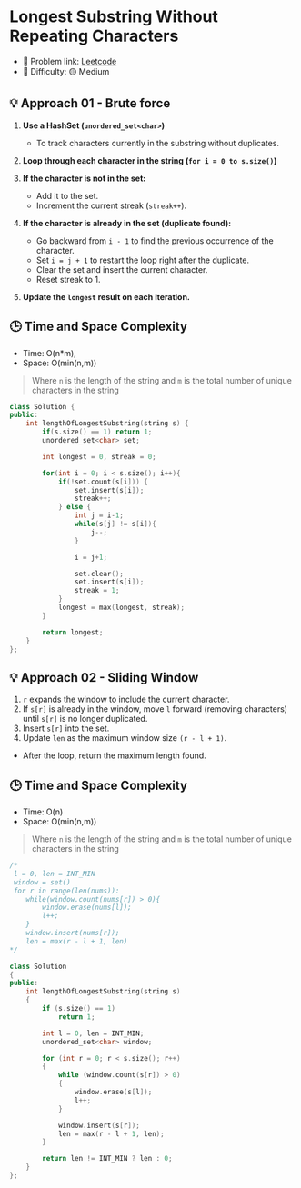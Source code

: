 # Longest Substring Without Repeating Characters

- 🧩 Problem link: [Leetcode](https://leetcode.com/problems/longest-substring-without-repeating-characters)
- 🚦 Difficulty: 🟡 Medium

## 💡 Approach 01 - Brute force

1. **Use a HashSet (`unordered_set<char>`)**

   - To track characters currently in the substring without duplicates.

2. **Loop through each character in the string (`for i = 0 to s.size()`)**

3. **If the character is not in the set:**

   - Add it to the set.
   - Increment the current streak (`streak++`).

4. **If the character is already in the set (duplicate found):**

   - Go backward from `i - 1` to find the previous occurrence of the character.
   - Set `i = j + 1` to restart the loop right after the duplicate.
   - Clear the set and insert the current character.
   - Reset streak to 1.

5. **Update the `longest` result on each iteration.**

## 🕒 Time and Space Complexity

- Time: O(n\*m),
- Space: O(min(n,m))

> Where `n` is the length of the string and `m` is the total number of unique characters in the string

```cpp
class Solution {
public:
    int lengthOfLongestSubstring(string s) {
        if(s.size() == 1) return 1;
        unordered_set<char> set;

        int longest = 0, streak = 0;

        for(int i = 0; i < s.size(); i++){
            if(!set.count(s[i])) {
                set.insert(s[i]);
                streak++;
            } else {
                int j = i-1;
                while(s[j] != s[i]){
                    j--;
                }

                i = j+1;

                set.clear();
                set.insert(s[i]);
                streak = 1;
            }
            longest = max(longest, streak);
        }

        return longest;
    }
};
```

## 💡 Approach 02 - Sliding Window

1. `r` expands the window to include the current character.
2. If `s[r]` is already in the window, move `l` forward (removing characters) until `s[r]` is no longer duplicated.
3. Insert `s[r]` into the set.
4. Update `len` as the maximum window size `(r - l + 1)`.

- After the loop, return the maximum length found.

## 🕒 Time and Space Complexity

- Time: O(n)
- Space: O(min(n,m))

> Where `n` is the length of the string and `m` is the total number of unique characters in the string

```cpp
/*
 l = 0, len = INT_MIN
 window = set()
 for r in range(len(nums)):
    while(window.count(nums[r]) > 0){
        window.erase(nums[l]);
        l++;
    }
    window.insert(nums[r]);
    len = max(r - l + 1, len)
*/

class Solution
{
public:
    int lengthOfLongestSubstring(string s)
    {
        if (s.size() == 1)
            return 1;

        int l = 0, len = INT_MIN;
        unordered_set<char> window;

        for (int r = 0; r < s.size(); r++)
        {
            while (window.count(s[r]) > 0)
            {
                window.erase(s[l]);
                l++;
            }

            window.insert(s[r]);
            len = max(r - l + 1, len);
        }

        return len != INT_MIN ? len : 0;
    }
};
```
